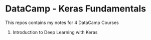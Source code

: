 # DataCamp - Keras Fundamentals

This repos contains my notes for 4 DataCamp Courses
  
1. <a src='https://app.datacamp.com/learn/courses/introduction-to-deep-learning-with-keras'>Introduction to Deep Learning with Keras</img>

